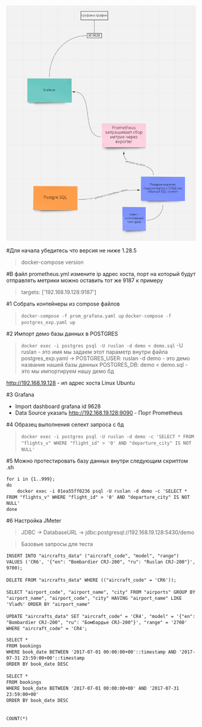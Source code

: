 ![img](images/scheme.png)

#Для начала убедитесь что версия не ниже 1.28.5

> docker-compose version

#В файл prometheus.yml измените ip адрес хоста, порт на который будут отправлять метрики можно оставить тот же 9187 к примеру

> targets: ['192.168.19.128:9187']

#1 Собрать контейнеры из compose файлов

> `docker-compose -f prom_grafana.yaml up`
> `docker-compose -f postgres_exp.yaml up`

#2 Импорт демо базы данных в POSTGRES

> `docker exec -i postgres psql -U ruslan -d demo < demo.sql`
> -U ruslan - это имя мы задаем этот параметр внутри файла postgres_exp.yaml -> POSTGRES_USER: ruslan
> -d demo - это демо название нашей базы данных POSTGRES_DB: demo
> < demo.sql - это мы импортируем нашу демо бд

http://192.168.19.128 - ип адрес хоста Linux Ubuntu

#3 Grafana
- Import dashboard grafana id 9628
- Data Source указать http://192.168.19.128:9090 - Порт Prometheus


#4 Образец выполнения селект запроса с бд

> `docker exec -i postgres psql -U ruslan -d demo -c 'SELECT * FROM "flights_v" WHERE "flight_id" > '0' AND "departure_city" IS NOT NULL' `

#5 Можно протестировать базу данных внутри следующим скриптом .sh
```
for i in {1..999};
do
    docker exec -i 01ea55ff0236 psql -U ruslan -d demo -c 'SELECT * FROM "flights_v" WHERE "flight_id" > '0' AND "departure_city" IS NOT NULL'
done
```

#6 Настройка JMeter

> JDBC -> DatabaseURL -> jdbc:postgresql://192.168.19.128:5430/demo

> Базовые запросы для теста

```
INSERT INTO "aircrafts_data" ("aircraft_code", "model", "range") VALUES ('CR6',	'{"en": "Bombardier CRJ-200", "ru": "Ruslan CRJ-200"}', 9700);

DELETE FROM "aircrafts_data" WHERE (("aircraft_code" = 'CR6'));

SELECT "airport_code", "airport_name", "city" FROM "airports" GROUP BY "airport_name", "airport_code", "city" HAVING "airport_name" LIKE 'Vlad%' ORDER BY "airport_name"

UPDATE "aircrafts_data" SET "aircraft_code" = 'CR4', "model" = '{"en": "Bombardier CRJ-200", "ru": "Бомбардье CRJ-200"}', "range" = '2700' WHERE "aircraft_code" = 'CR4';
```

```
SELECT *
FROM bookings
WHERE book_date BETWEEN '2017-07-01 00:00:00+00'::timestamp AND '2017-07-31 23:59:00+00'::timestamp
ORDER BY book_date DESC

SELECT *
FROM bookings
WHERE book_date BETWEEN '2017-07-01 00:00:00+00' AND '2017-07-31 23:59:00+00'
ORDER BY book_date DESC


COUNT(*)
```

```

```
